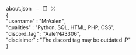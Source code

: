 about.json                                              ⠀⎯⠀❐⠀⤬  
{  
"username" : "MrAalen",  
"qualities" : "Python, SQL, HTML, PHP, CSS",  
"discord_tag" : "Aale'N#3306",  
"disclaimer" : "The discord tag may be outdated :P"  
}  

<!---
MrAalen/MrAalen is a ✨ special ✨ repository because its `README.md` (this file) appears on your GitHub profile.
You can click the Preview link to take a look at your changes.
--->
